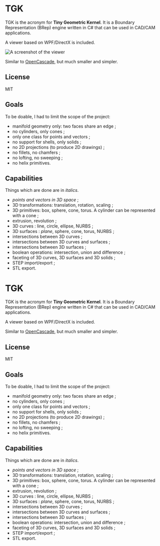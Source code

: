 # TGK

TGK is the acronym for **Tiny Geometric Kernel**. It is a Boundary Representation (BRep) engine written in C# that can be used in CAD/CAM applications.

A viewer based on WPF/DirectX is included.

![A screenshot of the viewer](https://raw.githubusercontent.com/philippe-lehmann/tgk/master/doc/img/screenshot.png)

Similar to [OpenCascade](https://github.com/Open-Cascade-SAS/OCCT), but much smaller and simpler.

## License

MIT

## Goals 

To be doable, I had to limit the scope of the project:

- manifold geometry only: two faces share an edge ;
- no cylinders, only cones ;
- only one class for points and vectors ;
- no support for shells, only solids ;
- no 2D projections (to produce 2D drawings) ;
- no fillets, no chamfers ;
- no lofting, no sweeping ;
- no helix primitives.

## Capabilities

Things which are done are in _italics_.

- _points and vectors in 3D space_ ;
- 3D transformations: translation, rotation, scaling ;
- 3D primitives: box, sphere, cone, torus. A cylinder can be represented with a cone ;
- extrusion, revolution ;
- 3D curves : line, circle, ellipse, NURBS ;
- 3D surfaces : _plane_, sphere, cone, torus, NURBS ;
- intersections between 3D curves ;
- intersections between 3D curves and surfaces ;
- intersections between 3D surfaces ;
- boolean operations: intersection, union and difference ;
- faceting of 3D curves, 3D surfaces and 3D solids ;
- STEP import/export ;
- STL export.
# TGK

TGK is the acronym for **Tiny Geometric Kernel**. It is a Boundary Representation (BRep) engine written in C# that can be used in CAD/CAM applications.

A viewer based on WPF/DirectX is included.

Similar to [OpenCascade](https://github.com/Open-Cascade-SAS/OCCT), but much smaller and simpler.

## License

MIT

## Goals 

To be doable, I had to limit the scope of the project:

- manifold geometry only: two faces share an edge ;
- no cylinders, only cones ;
- only one class for points and vectors ;
- no support for shells, only solids ;
- no 2D projections (to produce 2D drawings) ;
- no fillets, no chamfers ;
- no lofting, no sweeping ;
- no helix primitives.

## Capabilities

Things which are done are in _italics_.

- _points and vectors in 3D space_ ;
- 3D transformations: translation, rotation, scaling ;
- 3D primitives: box, sphere, cone, torus. A cylinder can be represented with a cone ;
- extrusion, revolution ;
- 3D curves : line, circle, ellipse, NURBS ;
- 3D surfaces : _plane_, sphere, cone, torus, NURBS ;
- intersections between 3D curves ;
- intersections between 3D curves and surfaces ;
- intersections between 3D surfaces ;
- boolean operations: intersection, union and difference ;
- faceting of 3D curves, 3D surfaces and 3D solids ;
- STEP import/export ;
- STL export.